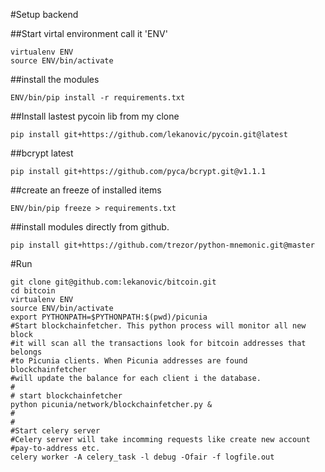 #Setup backend

##Start virtal environment call it 'ENV'
```
virtualenv ENV
source ENV/bin/activate
```
##install the modules
```
ENV/bin/pip install -r requirements.txt
```
##Install lastest pycoin lib from my clone
```
pip install git+https://github.com/lekanovic/pycoin.git@latest
```
##bcrypt latest
```
pip install git+https://github.com/pyca/bcrypt.git@v1.1.1
```
##create an freeze of installed items
```
ENV/bin/pip freeze > requirements.txt
```
##install modules directly from github.
```
pip install git+https://github.com/trezor/python-mnemonic.git@master
```

#Run
```
git clone git@github.com:lekanovic/bitcoin.git
cd bitcoin
virtualenv ENV
source ENV/bin/activate
export PYTHONPATH=$PYTHONPATH:$(pwd)/picunia
#Start blockchainfetcher. This python process will monitor all new block 
#it will scan all the transactions look for bitcoin addresses that belongs
#to Picunia clients. When Picunia addresses are found blockchainfetcher
#will update the balance for each client i the database.
#
# start blockchainfetcher
python picunia/network/blockchainfetcher.py &
#
#
#Start celery server
#Celery server will take incomming requests like create new account
#pay-to-address etc.
celery worker -A celery_task -l debug -Ofair -f logfile.out
```
